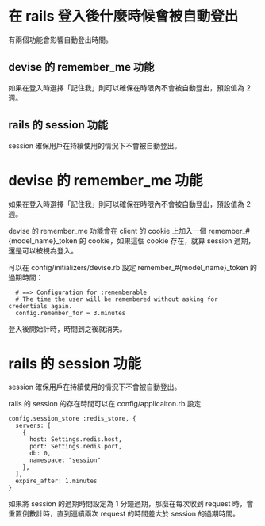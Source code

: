 # 在 rails 登入後什麼時候會被自動登出

有兩個功能會影響自動登出時間。

## devise 的 remember_me 功能
如果在登入時選擇「記住我」則可以確保在時限內不會被自動登出，預設值為 2 週。

## rails 的 session 功能
session 確保用戶在持續使用的情況下不會被自動登出。

# devise 的 remember_me 功能

如果在登入時選擇「記住我」則可以確保在時限內不會被自動登出，預設值為 2 週。

devise 的 remember_me 功能會在 client 的 cookie 上加入一個 remember_#{model_name}_token 的 cookie，如果這個 cookie 存在，就算 session 過期，還是可以被視為登入。

可以在 config/initializers/devise.rb 設定 remember_#{model_name}_token 的過期時間：

```
  # ==> Configuration for :rememberable
  # The time the user will be remembered without asking for credentials again.
  config.remember_for = 3.minutes
```

登入後開始計時，時間到之後就消失。

# rails 的 session 功能

session 確保用戶在持續使用的情況下不會被自動登出。

rails 的 session 的存在時間可以在 config/applicaiton.rb 設定

```
config.session_store :redis_store, {
  servers: [
    {
      host: Settings.redis.host,
      port: Settings.redis.port,
      db: 0,
      namespace: "session"
    },
  ],
  expire_after: 1.minutes
}
```

如果將 session 的過期時間設定為 1 分鐘過期，那麼在每次收到 request 時，會重置倒數計時，直到連續兩次 request 的時間差大於 session 的過期時間。

